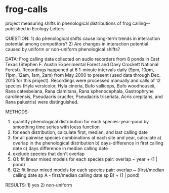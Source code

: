 # frog-calls
project measuring shifts in phenological distributions of frog calling-- published in Ecology Letters

QUESTION: 1) do phenological shifts cause long-term trends in interaction potential among competitors? 2) Are changes in interaction potential caused by uniform or non-uniform phenological shifts?

DATA: Frog calling data collected on audio recorders from 8 ponds in East Texas (Stephen F. Austin Experimental Forest and Davy Crockett National Forest). Recordings happened at 6 1-minute intervals daily (9pm, 10pm, 11pm, 12am, 1am, 2am) from May 2000 to present (used data  through Dec. 2015 for this project). Recordings were processed manually and calls of 12 species (Hyla versicolor, Hyla cineria, Bufo valliceps, Bufo woodhouseii, Rana catesbeiana, Rana clamitans, Rana sphenocephala, Gastrophryne carolinensis, Pseudacris crucifer, Pseudacris triseriata, Acris crepitans, and Rana palustris) were distinguished.

METHODS:
1) quantify phenological distribution for each species-year-pond by smoothing time series with loess function
2) for each distribution, calculate first, median, and last calling date
3) for all pairwise species combinations at each site and year, calculate a) overlap in the phenological distribution b) days-difference in first calling date c) days difference in median calling date
4) exclude species that don't overlap
5) Q1: fit linear mixed models for each species pair: overlap ~ year + (1 | pond)
6) Q2: fit linear mixed models for each species pair: overlap ~ (first/median calling date sp A - first/median calling date sp B) + (1 | pond)

RESULTS: 1) yes 2) non-uniform
